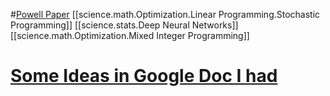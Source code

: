 

#[Powell Paper](https://castlelab.princeton.edu/html/Papers/Powell-NRLWhat%20you%20should%20know%20about%20approximate%20dynamic%20programming.pdf)
[[science.math.Optimization.Linear Programming.Stochastic Programming]]
[[science.stats.Deep Neural Networks]]
[[science.math.Optimization.Mixed Integer Programming]]

# [Some Ideas in Google Doc I had](https://docs.google.com/document/d/1L49VzAMKQ4BLp5WAo_DV_IzUkNe29YVKHsVtWc0EjEk/edit?usp=sharing)


